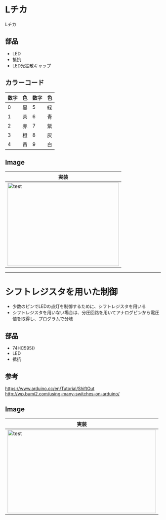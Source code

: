 # Lチカ
Lチカ

## 部品
* LED
* 抵抗
* LED光拡散キャップ

## カラーコード
|数字|色|数字|色|
|---|---|---|---|
|0|黒|5|緑|
|1|茶|6|青|
|2|赤|7|紫|
|3|橙|8|灰|
|4|黄|9|白|

## Image
|実装|
|---|
|<img src="https://github.com/tk0103/Electronic/blob/master/01_LEDflash_LEDShitOut/45271.gif" alt="test" title="test" width="360" height="270">|

---
# シフトレジスタを用いた制御
* 少数のピンでLEDの点灯を制御するために、シフトレジスタを用いる
* シフトレジスタを用いない場合は、分圧回路を用いてアナログピンから電圧値を取得し、プログラムで分岐

## 部品
* 74HC595()
* LED
* 抵抗

## 参考
https://www.arduino.cc/en/Tutorial/ShiftOut  
http://wp.bumi2.com/using-many-switches-on-arduino/

## Image
|実装|
|---|
|<img src="https://github.com/tk0103/Electronic/blob/master/01_LEDflash_LEDShitOut/45270.gif" alt="test" title="test" width="480" height="270">|
